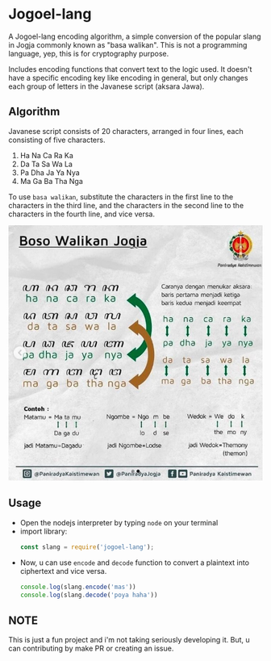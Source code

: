 # Jogoel-lang

A Jogoel-lang encoding algorithm, a simple conversion of the popular slang in Jogja commonly known as "basa walikan". This is not
a programming language, yep, this is for cryptography purpose.

Includes encoding functions that convert text to the logic used. It doesn't have
a specific encoding key like encoding in general, but only changes each group of
letters in the Javanese script (aksara Jawa).

## Algorithm

Javanese script consists of 20 characters, arranged in four lines, each consisting of five characters.

1. Ha Na Ca Ra Ka
2. Da Ta Sa Wa La
3. Pa Dha Ja Ya Nya
4. Ma Ga Ba Tha Nga

To use `basa walikan`, substitute the characters in the first line to the characters
in the third line, and the characters in the second line to the characters in
the fourth line, and vice versa.

![basa walikan formula](../formula.jpg)

## Usage

- Open the nodejs interpreter by typing `node` on your terminal
- import library:
	```javascript
	const slang = require('jogoel-lang');
	```
- Now, u can use `encode` and `decode` function to convert a plaintext into
ciphertext and vice versa.
	```javascript
	console.log(slang.encode('mas'))
	console.log(slang.decode('poya haha'))
	```

## NOTE

This is just a fun project and i'm not taking seriously developing it. But, u can
contributing by make PR or creating an issue.